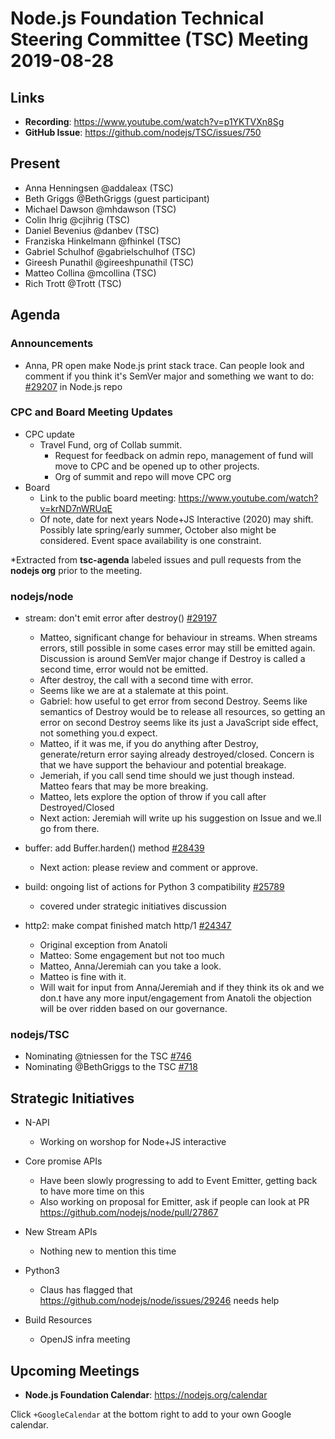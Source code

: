 # Node.js Foundation Technical Steering Committee (TSC) Meeting 2019-08-28

## Links

* **Recording**:  https://www.youtube.com/watch?v=p1YKTVXn8Sg
* **GitHub Issue**: https://github.com/nodejs/TSC/issues/750

## Present

* Anna Henningsen @addaleax (TSC)
* Beth Griggs @BethGriggs (guest participant)
* Michael Dawson @mhdawson (TSC)
* Colin Ihrig @cjihrig (TSC)
* Daniel Bevenius @danbev (TSC)
* Franziska Hinkelmann @fhinkel (TSC)
* Gabriel Schulhof @gabrielschulhof (TSC)
* Gireesh Punathil @gireeshpunathil (TSC)
* Matteo Collina @mcollina (TSC)
* Rich Trott @Trott (TSC)

## Agenda

### Announcements

* Anna, PR open make Node.js print stack trace. Can people look and comment if you think it's
  SemVer major and something we want to do: [#29207](https://github.com/nodejs/node/pull/29207) in Node.js repo

### CPC and Board Meeting Updates
  * CPC update
    * Travel Fund, org of Collab summit.
      * Request for feedback on admin repo, management of fund will move to CPC and be
        opened up to other projects.
      * Org of summit and repo will move CPC org
  * Board
    * Link to the public board meeting: https://www.youtube.com/watch?v=krND7nWRUqE
    * Of note, date for next years Node+JS Interactive (2020) may shift. Possibly late spring/early
      summer, October also might be considered. Event space availability is one constraint.

*Extracted from **tsc-agenda** labeled issues and pull requests from the **nodejs org** prior to the meeting.

### nodejs/node

* stream: don't emit error after destroy() [#29197](https://github.com/nodejs/node/pull/29197)
  * Matteo, significant change for behaviour in streams. When streams errors, still possible
    in some cases error may still be emitted again.  Discussion is around SemVer major change
    if Destroy is called a second time, error would not be emitted.
  * After destroy, the call with a second time with error.
  * Seems like we are at a stalemate at this point.
  * Gabriel: how useful to get error from second Destroy.  Seems like semantics of Destroy
    would be to release all resources, so getting an error on second Destroy seems like its just
    a JavaScript side effect, not something you.d expect.
  * Matteo, if it was me, if you do anything after Destroy, generate/return error saying already
    destroyed/closed.  Concern is that we have support the behaviour and potential breakage.
  * Jemeriah, if you call send time should we just though instead. Matteo fears that may be more
    breaking.
  * Matteo, lets explore the option of throw if you call after Destroyed/Closed
  * Next action: Jeremiah will write up his suggestion on Issue and we.ll go from there.

* buffer: add Buffer.harden() method [#28439](https://github.com/nodejs/node/pull/28439)
  * Next action: please review and comment or approve.

* build: ongoing list of actions for Python 3 compatibility [#25789](https://github.com/nodejs/node/issues/25789)
  * covered under strategic initiatives discussion

* http2: make compat finished match http/1 [#24347](https://github.com/nodejs/node/pull/24347)
  * Original exception from Anatoli
  * Matteo: Some engagement but not too much
  * Matteo, Anna/Jeremiah can you take a look.
  * Matteo is fine with it.
  * Will wait for input from Anna/Jeremiah and if they think its ok and we don.t have any more
    input/engagement from Anatoli the objection will be over ridden based on our governance.

### nodejs/TSC

* Nominating @tniessen for the TSC [#746](https://github.com/nodejs/TSC/issues/746)
* Nominating @BethGriggs to the TSC [#718](https://github.com/nodejs/TSC/issues/718)

## Strategic Initiatives

* N-API
  * Working on worshop for Node+JS interactive

* Core promise APIs
  * Have been slowly progressing to add to Event Emitter, getting back to have more time on this
  * Also working on proposal for Emitter, ask if people can look at PR
    https://github.com/nodejs/node/pull/27867

* New Stream APIs
  * Nothing new to mention this time

* Python3
  * Claus has flagged that  https://github.com/nodejs/node/issues/29246 needs help

* Build Resources
  * OpenJS infra meeting

## Upcoming Meetings

* **Node.js Foundation Calendar**: https://nodejs.org/calendar

Click `+GoogleCalendar` at the bottom right to add to your own Google calendar.
